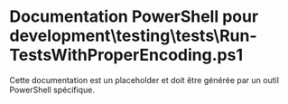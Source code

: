 # Documentation PowerShell pour development\testing\tests\Run-TestsWithProperEncoding.ps1

Cette documentation est un placeholder et doit être générée par un outil PowerShell spécifique.
